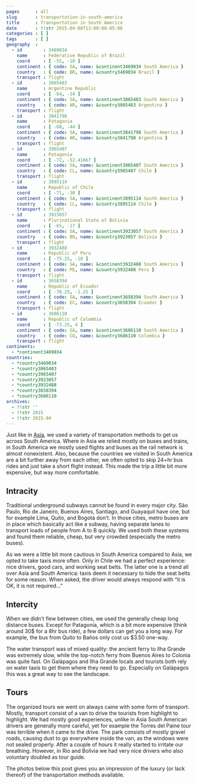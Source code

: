 ```yaml
---
pages      : all
slug       : transportation-in-south-america
title      : Transportation in South America
date       : !!str 2015-04-08T13:00:00-05:00
categories : [ ]
tags       : [ ]
geography  :
  - id        : 3469034
    name      : Federative Republic of Brazil
    coord     : [ -55, -10 ]
    continent : { code: SA, name: &continent3469034 South America }
    country   : { code: BR, name: &country3469034 Brazil }
    transport : flight
  - id        : 3865483
    name      : Argentine Republic
    coord     : [ -64, -34 ]
    continent : { code: SA, name: &continent3865483 South America }
    country   : { code: AR, name: &country3865483 Argentina }
    transport : flight
  - id        : 3841798
    name      : Patagonia
    coord     : [ -68, -44 ]
    continent : { code: SA, name: &continent3841798 South America }
    country   : { code: AR, name: &country3841798 Argentina }
    transport : flight
  - id        : 3965407
    name      : Patagonia
    coord     : [ -72, -52.41667 ]
    continent : { code: SA, name: &continent3965407 South America }
    country   : { code: CL, name: &country3965407 Chile }
    transport : flight
  - id        : 3895114
    name      : Republic of Chile
    coord     : [ -71, -30 ]
    continent : { code: SA, name: &continent3895114 South America }
    country   : { code: CL, name: &country3895114 Chile }
    transport : flight
  - id        : 3923057
    name      : Plurinational State of Bolivia
    coord     : [ -65, -17 ]
    continent : { code: SA, name: &continent3923057 South America }
    country   : { code: BO, name: &country3923057 Bolivia }
    transport : flight
  - id        : 3932488
    name      : Republic of Peru
    coord     : [ -75.25, -10 ]
    continent : { code: SA, name: &continent3932488 South America }
    country   : { code: PE, name: &country3932488 Peru }
    transport : flight
  - id        : 3658394
    name      : Republic of Ecuador
    coord     : [ -78.25, -1.25 ]
    continent : { code: SA, name: &continent3658394 South America }
    country   : { code: EC, name: &country3658394 Ecuador }
    transport : flight
  - id        : 3686110
    name      : Republic of Colombia
    coord     : [ -73.25, 4 ]
    continent : { code: SA, name: &continent3686110 South America }
    country   : { code: CO, name: &country3686110 Colombia }
    transport : flight
continents:
  - *continent3469034
countries:
  - *country3469034
  - *country3865483
  - *country3965407
  - *country3923057
  - *country3932488
  - *country3658394
  - *country3686110
archives:
  - !!str ''
  - !!str 2015
  - !!str 2015-04
---
```


Just like in [Asia](/blog/transportation-in-asia.html), we used a variety of transportation methods to get us across South America. Where in Asia we relied mostly on buses and trains, in South America we mostly used flights and buses as the rail network is almost nonexistent. Also, because the countries we visited in South America are a bit further away from each other, we often opted to skip 24+hr bus rides and just take a short flight instead. This made the trip a little bit more expensive, but way more comfortable.

## Intracity
Traditional underground subways cannot be found in every major city. São Paulo, Rio de Janeiro, Buenos Aires, Santiago, and Guayaquil have one, but for example Lima, Quito, and Bogotá don’t. In those cities, metro buses are in place which basically act like a subway, having separate lanes to transport loads of people from A to B quickly. We used both these systems and found them reliable, cheap, but very crowded (especially the metro buses).

As we were a little bit more cautious in South America compared to Asia, we opted to take taxis more often. Only in Chile we had a perfect experience: nice drivers, good cars, and working seat belts. The latter one is a trend all over Asia and South America: taxis deem it necessary to hide the seat belts for some reason. When asked, the driver would always respond with “it is OK, it is not required…”

## Intercity
When we didn’t flew between cities, we used the generally cheap long distance buses. Except for Patagonia, which is a bit more expensive (think around 30$ for a 8hr bus ride), a few dollars can get you a long way. For example, the bus from Quito to Baños only cost us $3.50 one-way.

The water transport was of mixed quality: the ancient ferry to Ilha Grande was extremely slow, while the top-notch ferry from Buenos Aires to Colonia was quite fast. On Galápagos and Ilha Grande locals and tourists both rely on water taxis to get them where they need to go. Especially on Galápagos this was a great way to see the landscape.

## Tours
The organized tours we went on always came with some form of transport. Mostly, transport consist of a van to drive the tourists from highlight to highlight. We had mostly good experiences, unlike in Asia South American drivers are generally more careful, yet for example the Torres del Paine tour was terrible when it came to the drive. The park consists of mostly gravel roads, causing dust to go everywhere inside the van, as the windows were not sealed properly. After a couple of hours it really started to irritate our breathing. However, in Rio and Bolivia we had very nice drivers who also voluntary doubled as tour guide.

The photos below this post gives you an impression of the luxury (or lack thereof) of the transportation methods available.